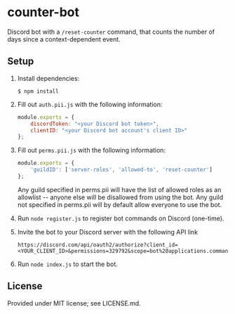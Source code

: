# counter-bot

Discord bot with a `/reset-counter` command, that counts the number of days since a context-dependent event.

## Setup

1. Install dependencies:

    ```
    $ npm install
    ```

2. Fill out `auth.pii.js` with the following information:

    ```js
    module.exports = {
        discordToken: "<your Discord bot token>",
        clientID: "<your Discord bot account's client ID>"
    };
    ```

3. Fill out `perms.pii.js` with the following information:

    ```js
    module.exports = {
        'guildID': ['server-roles', 'allowed-to', 'reset-counter']
    };
    ```

    Any guild specified in perms.pii will have the list of allowed roles as an allowlist -- anyone else will be disallowed from using the bot. Any guild not specified in perms.pii will by default allow everyone to use the bot.

4. Run `node register.js` to register bot commands on Discord (one-time).

5. Invite the bot to your Discord server with the following API link

    ```
    https://discord.com/api/oauth2/authorize?client_id=<YOUR_CLIENT_ID>&permissions=329792&scope=bot%20applications.commands
    ```

6. Run `node index.js` to start the bot.

## License

Provided under MIT license; see LICENSE.md.
